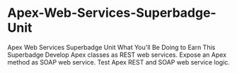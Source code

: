 # Apex-Web-Services-Superbadge-Unit
Apex Web Services Superbadge Unit What You'll Be Doing to Earn This Superbadge Develop Apex classes as REST web services. Expose an Apex method as SOAP web service. Test Apex REST and SOAP web service logic.
